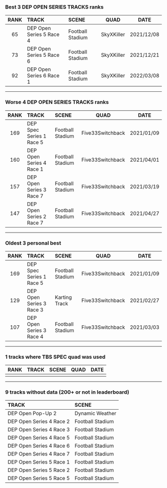### Best 3 DEP OPEN SERIES TRACKS ranks
|RANK|TRACK|SCENE|QUAD|DATE|
|:---:|:---|:---|:---:|:---:|
|65|DEP Open Series 5 Race 4|Football Stadium|SkyXKiller|2021/12/08|
|73|DEP Open Series 5 Race 6|Football Stadium|SkyXKiller|2021/12/21|
|92|DEP Open Series 6 Race 1|Football Stadium|SkyXKiller|2022/03/08|
---
### Worse 4 DEP OPEN SERIES TRACKS ranks
|RANK|TRACK|SCENE|QUAD|DATE|
|:---:|:---|:---|:---:|:---:|
|169|DEP Spec Series 1 Race 5|Football Stadium|Five33Switchback|2021/01/09|
|160|DEP Open Series 4 Race 1|Football Stadium|Five33Switchback|2021/04/01|
|157|DEP Open Series 3 Race 7|Football Stadium|Five33Switchback|2021/03/19|
|147|DEP Open Series 2 Race 7|Football Stadium|Five33Switchback|2021/04/27|
---
### Oldest 3 personal best
|RANK|TRACK|SCENE|QUAD|DATE|
|:---:|:---|:---|:---:|:---:|
|169|DEP Spec Series 1 Race 5|Football Stadium|Five33Switchback|2021/01/09|
|129|DEP Open Series 3 Race 3|Karting Track|Five33Switchback|2021/02/27|
|107|DEP Open Series 3 Race 4|Football Stadium|Five33Switchback|2021/03/03|
---
### 1 tracks where TBS SPEC quad was used
|RANK|TRACK|SCENE|QUAD|DATE|
|:---:|:---|:---|:---:|:---:|
||||||
---
### 9 tracks without data (200+ or not in leaderboard)
|TRACK|SCENE|
|:---|:---|
|DEP Open Pop-Up 2|Dynamic Weather|
|DEP Open Series 4 Race 2|Football Stadium|
|DEP Open Series 4 Race 3|Football Stadium|
|DEP Open Series 4 Race 5|Football Stadium|
|DEP Open Series 4 Race 6|Football Stadium|
|DEP Open Series 4 Race 7|Football Stadium|
|DEP Open Series 5 Race 1|Football Stadium|
|DEP Open Series 5 Race 2|Football Stadium|
|DEP Open Series 5 Race 5|Football Stadium|
